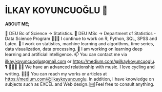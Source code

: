 # İLKAY KOYUNCUOĞLU 👋


**ABOUT ME;**

🔭 DEU Bc of Science -> Statistics.
🔭 DEU MSc -> Department of Statistics - Data Science Program
👩🏽‍💻 I continue to work on R, Python, SQL, SPSS and Latex.
🤔 I work on statistics, machine learning and algorithms, time series, data visualization, data processing.
💬 I am working on learning deep learning and artificial intelligence.
📫 You can contact me via ilkay.koyuncuoglu@gmail.com or https://medium.com/@ilkaykoyuncuoglu.
🎙️ 🚴🏽‍♀️ ✍🏽 We have an advanced relationship with music. I love cycling and writing.
👩🏽‍🏭 You can reach my works or articles at https://medium.com/@ilkaykoyuncuoglu.
In addition, I have knowledge on subjects such as EXCEL and Web design.
🆘 Feel free to consult anything.
